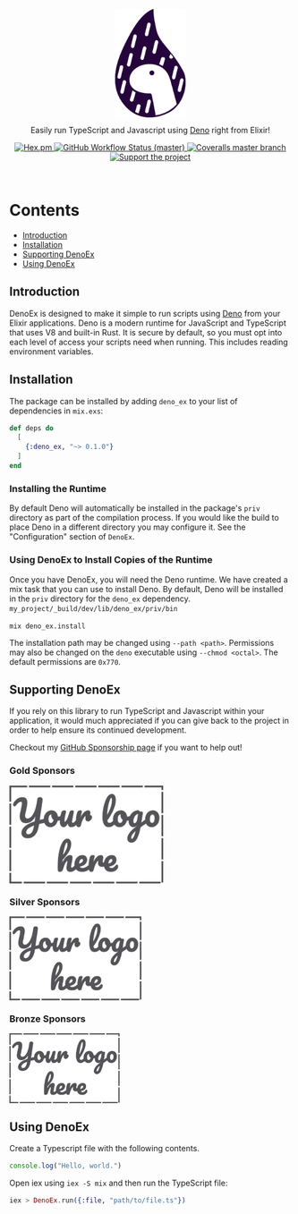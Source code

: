 <p align="center">
  <img align="center" width="25%" src="guides/images/logo.svg" alt="DenoEx Logo">
</p>

<p align="center">
  Easily run TypeScript and Javascript using <a href="https://deno.com/" target="_blank">Deno</a> right from Elixir!
</p>

<p align="center">
  <a href="https://hex.pm/packages/deno_ex">
    <img alt="Hex.pm" src="https://img.shields.io/hexpm/v/deno_ex?style=for-the-badge">
  </a>

  <a href="https://github.com/akoutmos/deno_ex/actions">
    <img alt="GitHub Workflow Status (master)"
    src="https://img.shields.io/github/actions/workflow/status/akoutmos/deno_ex/main.yml?label=Build%20Status&style=for-the-badge&branch=master">
  </a>

  <a href="https://coveralls.io/github/akoutmos/deno_ex?branch=master">
    <img alt="Coveralls master branch" src="https://img.shields.io/coveralls/github/akoutmos/deno_ex/master?style=for-the-badge">
  </a>

  <a href="https://github.com/sponsors/akoutmos">
    <img alt="Support the project" src="https://img.shields.io/badge/Support%20the%20project-%E2%9D%A4-lightblue?style=for-the-badge">
  </a>
</p>

<br>

# Contents

- [Introduction](#introduction)
- [Installation](#installation)
- [Supporting DenoEx](#supporting-denoex)
- [Using DenoEx](#using-denoex)

## Introduction

DenoEx is designed to make it simple to run scripts using [Deno](https://deno.com/runtime) from your Elixir
applications. Deno is a modern runtime for JavaScript and TypeScript that uses V8 and built-in Rust. It is secure by
default, so you must opt into each level of access your scripts need when running. This includes reading environment
variables.

## Installation

The package can be installed by adding `deno_ex` to your list of dependencies in
`mix.exs`:

```elixir
def deps do
  [
    {:deno_ex, "~> 0.1.0"}
  ]
end
```

### Installing the Runtime

By default Deno will automatically be installed in the package's `priv` directory
as part of the compilation process. If you would like the build to place Deno in
a different directory you may configure it. See the "Configuration" section of
`DenoEx`.

### Using DenoEx to Install Copies of the Runtime

Once you have DenoEx, you will need the Deno runtime. We have created a mix task
that you can use to install Deno. By default, Deno will be installed in the
`priv` directory for the `deno_ex` dependency. `my_project/_build/dev/lib/deno_ex/priv/bin`

  `mix deno_ex.install`

The installation path may be changed using `--path <path>`. Permissions may also
be changed on the `deno` executable using `--chmod <octal>`. The default
permissions are `0x770`.

## Supporting DenoEx

If you rely on this library to run TypeScript and Javascript within your application, it would much appreciated
if you can give back to the project in order to help ensure its continued development.

Checkout my [GitHub Sponsorship page](https://github.com/sponsors/akoutmos) if you want to help out!

### Gold Sponsors

<a href="https://github.com/sponsors/akoutmos/sponsorships?sponsor=akoutmos&tier_id=58083">
  <img align="center" height="175" src="guides/images/your_logo_here.png" alt="Support the project">
</a>

### Silver Sponsors

<a href="https://github.com/sponsors/akoutmos/sponsorships?sponsor=akoutmos&tier_id=58082">
  <img align="center" height="150" src="guides/images/your_logo_here.png" alt="Support the project">
</a>

### Bronze Sponsors

<a href="https://github.com/sponsors/akoutmos/sponsorships?sponsor=akoutmos&tier_id=17615">
  <img align="center" height="125" src="guides/images/your_logo_here.png" alt="Support the project">
</a>

## Using DenoEx

Create a Typescript file with the following contents.

```typescript
console.log("Hello, world.")
```

Open iex using `iex -S mix` and then run the TypeScript file:

```elixir
iex > DenoEx.run({:file, "path/to/file.ts"})
```
